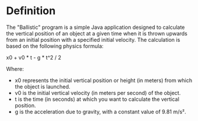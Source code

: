 # Definition

The "Ballistic" program is a simple Java application designed to calculate the vertical position of an object at a given time when it is thrown upwards from an initial position with a specified initial velocity. The calculation is based on the following physics formula:


x0 + v0 * t - g * t^2 / 2


Where:
- x0 represents the initial vertical position or height (in meters) from which the object is launched.
- v0 is the initial vertical velocity (in meters per second) of the object.
- t is the time (in seconds) at which you want to calculate the vertical position.
- g is the acceleration due to gravity, with a constant value of 9.81 m/s².
